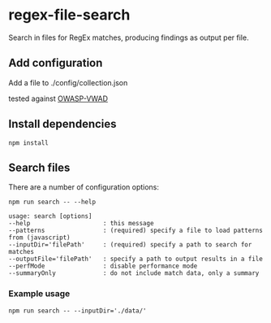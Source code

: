 # regex-file-search

Search in files for RegEx matches, producing findings as output per file.

## Add configuration

Add a  file to ./config/collection.json

tested against [OWASP-VWAD](https://github.com/OWASP/OWASP-VWAD.git)

## Install dependencies

```console
npm install
```

## Search files

There are a number of configuration options:

```console
npm run search -- --help

usage: search [options]
--help                    : this message
--patterns                : (required) specify a file to load patterns from (javascript)
--inputDir='filePath'     : (required) specify a path to search for matches
--outputFile='filePath'   : specify a path to output results in a file
--perfMode                : disable performance mode
--summaryOnly             : do not include match data, only a summary
```

### Example usage
```console
npm run search -- --inputDir='./data/'
```
